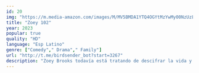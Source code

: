 ```yaml
---
id: 20
img: "https://m.media-amazon.com/images/M/MV5BMDA1YTQ4OGYtMzYwMy00NzUzLWJkZDItMmI2Yjk4M2ZjYzNlXkEyXkFqcGc@._V1_SX300.jpg"
title: "Zoey 102"
year: 2023
popular: true
quality: "HD"
language: "Esp Latino"
genre: ["Comedy"," Drama"," Family"]
url: "http://t.me/birdsender_bot?start=3267"
description: "Zoey Brooks todavía está tratando de descifrar la vida y el amor, esta vez a los 20 años. Cuando los amigos cercanos Quinn y Logan anuncian que se van a casar, Zoey y Chase se encuentran en la fiesta de bodas."
---
```

